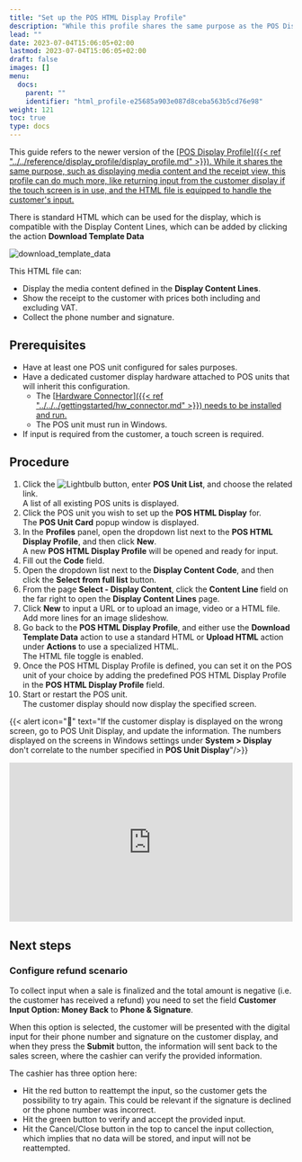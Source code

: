 ```yaml
---
title: "Set up the POS HTML Display Profile"
description: "While this profile shares the same purpose as the POS Display Profile, such as displaying media content and the receipt view, it can also return input from the customer display if the touch screen is in use, and the HTML file is equipped to handle the customer's input."
lead: ""
date: 2023-07-04T15:06:05+02:00
lastmod: 2023-07-04T15:06:05+02:00
draft: false
images: []
menu:
  docs:
    parent: ""
    identifier: "html_profile-e25685a903e087d8ceba563b5cd76e98"
weight: 121
toc: true
type: docs
---
```


This guide refers to the newer version of the [<ins>POS Display Profile<ins>]({{< ref "../../reference/display_profile/display_profile.md" >}}). While it shares the same purpose, such as displaying media content and the receipt view, this profile can do much more, like returning input from the customer display if the touch screen is in use, and the HTML file is equipped to handle the customer's input.
 
There is standard HTML which can be used for the display, which is compatible with the Display Content Lines, which can be added by clicking the action **Download Template Data**

![download_template_data](download_template_data_html.PNG)

This HTML file can:

- Display the media content defined in the **Display Content Lines**.
- Show the receipt to the customer with prices both including and excluding VAT.
- Collect the phone number and signature.

## Prerequisites

 - Have at least one POS unit configured for sales purposes.
 - Have a dedicated customer display hardware attached to POS units that will inherit this configuration.
    - The [<ins>Hardware Connector<ins>]({{< ref "../../../gettingstarted/hw_connector.md" >}}) needs to be installed and run.
    - The POS unit must run in Windows.
 - If input is required from the customer, a touch screen is required.

## Procedure 

1. Click the  ![Lightbulb](Lightbulb_icon.PNG) button, enter **POS Unit List**, and choose the related link.      
   A list of all existing POS units is displayed. 
2. Click the POS unit you wish to set up the **POS HTML Display** for.   
   The **POS Unit Card** popup window is displayed.
3. In the **Profiles** panel, open the dropdown list next to the **POS HTML Display Profile**, and then click **New**.      
   A new **POS HTML Display Profile** will be opened and ready for input.
4. Fill out the **Code** field.
5. Open the dropdown list next to the **Display Content Code**, and then click the **Select from full list** button.    
6. From the page **Select - Display Content**, click the **Content Line** field on the far right to open the **Display Content Lines** page.   
7. Click **New** to input a URL or to upload an image, video or a HTML file.    
   Add more lines for an image slideshow.
8. Go back to the **POS HTML Display Profile**, and either use the **Download Template Data** action to use a standard HTML or **Upload HTML** action under **Actions** to use a specialized HTML.    
   The HTML file toggle is enabled.
9. Once the POS HTML Display Profile is defined, you can set it on the POS unit of your choice by adding the predefined POS HTML Display Profile in the **POS HTML Display Profile** field.
10. Start or restart the POS unit.   
   The customer display should now display the specified screen.

{{< alert icon="📝" text="If the customer display is displayed on the wrong screen, go to POS Unit Display, and update the information. The numbers displayed on the screens in Windows settings under <b>System > Display</b> don't correlate to the number specified in <b>POS Unit Display</b>"/>}}


<div style="position: relative; overflow: hidden; padding-top: 56.25%;"><iframe src="https://share.synthesia.io/embeds/videos/48a111db-645a-4ab4-85b6-4551b787b45f" loading="lazy" title="Synthesia video player - New Feature: Customer Display" allow="encrypted-media; fullscreen;" style="position: absolute; width: 100%; height: 100%; top: 0; left: 0; border: none; padding: 0; margin: 0; overflow:hidden;"></iframe></div>

## Next steps

### Configure refund scenario

To collect input when a sale is finalized and the total amount is negative (i.e. the customer has received a refund) you need to set the field **Customer Input Option: Money Back** to **Phone & Signature**.

When this option is selected, the customer will be presented with the digital input for their phone number and signature on the customer display, and when they press the **Submit** button, the information will sent back to the sales screen, where the cashier can verify the provided information. 

The cashier has three option here:

- Hit the red button to reattempt the input, so the customer gets the possibility to try again. This could be relevant if the signature is declined or the phone number was incorrect. 
- Hit the green button to verify and accept the provided input.
- Hit the Cancel/Close button in the top to cancel the input collection, which implies that no data will be stored, and input will not be reattempted. 

